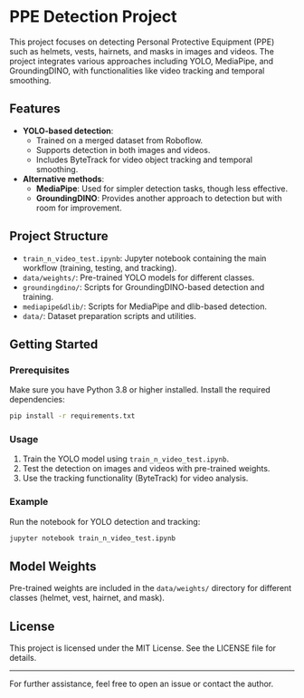 
# PPE Detection Project

This project focuses on detecting Personal Protective Equipment (PPE) such as helmets, vests, hairnets, and masks in images and videos. 
The project integrates various approaches including YOLO, MediaPipe, and GroundingDINO, with functionalities like video tracking and temporal smoothing.

## Features
- **YOLO-based detection**:
  - Trained on a merged dataset from Roboflow.
  - Supports detection in both images and videos.
  - Includes ByteTrack for video object tracking and temporal smoothing.
- **Alternative methods**:
  - **MediaPipe**: Used for simpler detection tasks, though less effective.
  - **GroundingDINO**: Provides another approach to detection but with room for improvement.

## Project Structure
- `train_n_video_test.ipynb`: Jupyter notebook containing the main workflow (training, testing, and tracking).
- `data/weights/`: Pre-trained YOLO models for different classes.
- `groundingdino/`: Scripts for GroundingDINO-based detection and training.
- `mediapipe&dlib/`: Scripts for MediaPipe and dlib-based detection.
- `data/`: Dataset preparation scripts and utilities.

## Getting Started
### Prerequisites
Make sure you have Python 3.8 or higher installed. Install the required dependencies:
```bash
pip install -r requirements.txt
```

### Usage
1. Train the YOLO model using `train_n_video_test.ipynb`.
2. Test the detection on images and videos with pre-trained weights.
3. Use the tracking functionality (ByteTrack) for video analysis.

### Example
Run the notebook for YOLO detection and tracking:
```bash
jupyter notebook train_n_video_test.ipynb
```

## Model Weights
Pre-trained weights are included in the `data/weights/` directory for different classes (helmet, vest, hairnet, and mask).

## License
This project is licensed under the MIT License. See the LICENSE file for details.

---

For further assistance, feel free to open an issue or contact the author.
